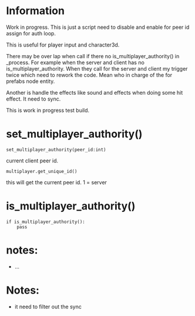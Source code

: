 
# Information
  Work in progress. This is just a script need to disable and enable for peer id assign for auth loop.

  This is useful for player input and character3d.

  There may be over lap when call if there no is_multiplayer_authority() in _process.
  For example when the server and client has no is_multiplayer_authority. When they call for the server and client my trigger twice which need to rework the code. Mean who in charge of the for prefabs node entity.

  Another is handle the effects like sound and effects when doing some hit effect. It need to sync.

  This is work in progress test build.


# set_multiplayer_authority()
```
set_multiplayer_authority(peer_id:int)
```
current client peer id.
```
multiplayer.get_unique_id()
```
 this will get the current peer id.
1 = server

# is_multiplayer_authority()
```
if is_multiplayer_authority():
	pass
```

# notes:
- ...


# Notes:
- it need to filter out the sync
